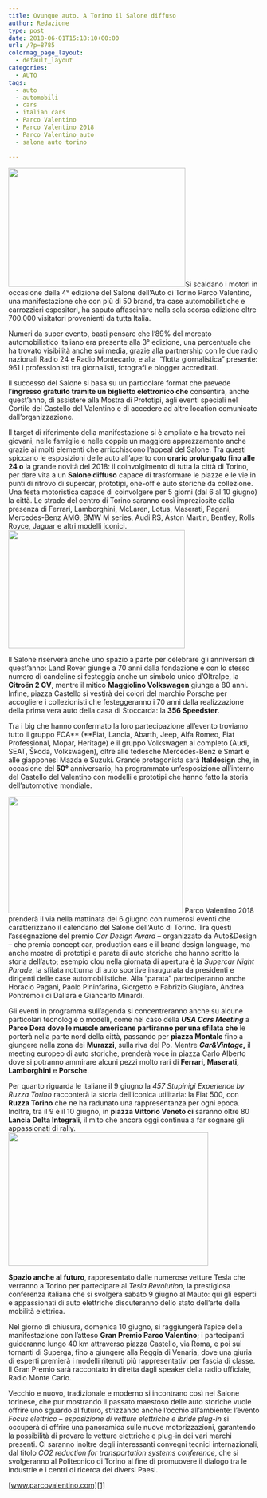 ```yaml
---
title: Ovunque auto. A Torino il Salone diffuso
author: Redazione
type: post
date: 2018-06-01T15:18:10+00:00
url: /?p=8785
colormag_page_layout:
  - default_layout
categories:
  - AUTO
tags:
  - auto
  - automobili
  - cars
  - italian cars
  - Parco Valentino
  - Parco Valentino 2018
  - Parco Valentino auto
  - salone auto torino

---
```

<img decoding="async" loading="lazy" class=" wp-image-8787 alignleft" src="https://progressonline.it/wp-content/uploads/2018/06/Parco_Valentino_Salone_Auto_Torino_2018_01-300x200.jpg" alt="" width="355" height="238" />Si scaldano i motori in occasione della 4° edizione del Salone dell’Auto di Torino Parco Valentino, una manifestazione che con più di 50 brand, tra case automobilistiche e carrozzieri espositori, ha saputo affascinare nella sola scorsa edizione oltre 700.000 visitatori provenienti da tutta Italia.

Numeri da super evento, basti pensare che l’89% del mercato automobilistico italiano era presente alla 3° edizione, una percentuale che ha trovato visibilità anche sui media, grazie alla partnership con le due radio nazionali Radio 24 e Radio Montecarlo, e alla  “flotta giornalistica” presente: 961 i professionisti tra giornalisti, fotografi e blogger accreditati.

Il successo del Salone si basa su un particolare format che prevede l’**ingresso gratuito tramite un biglietto elettronico che** consentirà, anche quest’anno, di assistere alla Mostra di Prototipi, agli eventi speciali nel Cortile del Castello del Valentino e di accedere ad altre location comunicate dall’organizzazione.

Il target di riferimento della manifestazione si è ampliato e ha trovato nei giovani, nelle famiglie e nelle coppie un maggiore apprezzamento anche grazie ai molti elementi che arricchiscono l’appeal del Salone. Tra questi spiccano le esposizioni delle auto all&#8217;aperto con **orario prolungato fino alle 24 o** la grande novità del 2018: il coinvolgimento di tutta la città di Torino, per dare vita a un **Salone diffuso** capace di trasformare le piazze e le vie in punti di ritrovo di supercar, prototipi, one-off e auto storiche da collezione. Una festa motoristica capace di coinvolgere per 5 giorni (dal 6 al 10 giugno) la città. Le strade del centro di Torino saranno così impreziosite dalla presenza di Ferrari, Lamborghini, McLaren, Lotus, Maserati, Pagani, Mercedes-Benz AMG, BMW M series, Audi RS, Aston Martin, Bentley, Rolls Royce, Jaguar e altri modelli iconici.<img decoding="async" loading="lazy" class=" wp-image-8790 alignright" src="https://progressonline.it/wp-content/uploads/2018/06/Parco_Valentino_Salone_Auto_Torino_2018_08-300x200.jpg" alt="" width="354" height="236" />

Il Salone riserverà anche uno spazio a parte per celebrare gli anniversari di quest’anno: Land Rover giunge a 70 anni dalla fondazione e con lo stesso numero di candeline si festeggia anche un simbolo unico d’Oltralpe, la **Citroën 2 CV**, mentre il mitico **Maggiolino Volkswagen** giunge a 80 anni. Infine, piazza Castello si vestirà dei colori del marchio Porsche per accogliere i collezionisti che festeggeranno i 70 anni dalla realizzazione della prima vera auto della casa di Stoccarda: la **356 Speedster**.

Tra i big che hanno confermato la loro partecipazione all’evento troviamo tutto il gruppo FCA** (**Fiat, Lancia, Abarth, Jeep, Alfa Romeo, Fiat Professional, Mopar, Heritage) e il gruppo Volkswagen al completo (Audi, SEAT, Škoda, Volkswagen), oltre alle tedesche Mercedes-Benz e Smart e alle giapponesi Mazda e Suzuki. Grande protagonista sarà **Italdesign** che, in occasione del **50°** anniversario, ha programmato un’esposizione all’interno del Castello del Valentino con modelli e prototipi che hanno fatto la storia dell’automotive mondiale.  
<!--nextpage-->

  
<img decoding="async" loading="lazy" class=" wp-image-8788 alignleft" src="https://progressonline.it/wp-content/uploads/2018/06/Parco_Valentino_Salone_Auto_Torino_2018_05-300x200.jpg" alt="" width="350" height="233" /> Parco Valentino 2018 prenderà il via nella mattinata del 6 giugno con numerosi eventi che caratterizzano il calendario del Salone dell’Auto di Torino. Tra questi l’assegnazione del premio _Car Design Award_ &#8211; organizzato da Auto&Design &#8211; che premia concept car, production cars e il brand design language, ma anche mostre di prototipi e parate di auto storiche che hanno scritto la storia dell’auto; esempio clou nella giornata di apertura è la _Supercar Night Parade_, la sfilata notturna di auto sportive inaugurata da presidenti e dirigenti delle case automobilistiche. Alla “parata” parteciperanno anche Horacio Pagani, Paolo Pininfarina, Giorgetto e Fabrizio Giugiaro, Andrea Pontremoli di Dallara e Giancarlo Minardi.

Gli eventi in programma sull’agenda si concentreranno anche su alcune particolari tecnologie o modelli, come nel caso della **_USA Cars Meeting_** a **Parco Dora dove le muscle americane partiranno per una sfilata che** le porterà nella parte nord della città, passando per **piazza Montale** fino a giungere nella zona dei **Murazzi**, sulla riva del Po. Mentre **_Car&Vintage_,** il meeting europeo di auto storiche, prenderà voce in piazza Carlo Alberto dove si potranno ammirare alcuni pezzi molto rari di **Ferrari, Maserati, Lamborghini** e **Porsche**.

Per quanto riguarda le italiane il 9 giugno la _457 Stupinigi Experience by Ruzza Torino_ racconterà la storia dell’iconica utilitaria: la Fiat 500, con **Ruzza Torino** che ne ha radunato una rappresentanza per ogni epoca. Inoltre, tra il 9 e il 10 giugno, in **piazza Vittorio Veneto ci** saranno oltre 80 **Lancia Delta Integrali**, il mito che ancora oggi continua a far sognare gli appassionati di rally.<img decoding="async" loading="lazy" class=" wp-image-8791 alignright" src="https://progressonline.it/wp-content/uploads/2018/06/Parco_Valentino_Salone_Auto_Torino_2018_12-300x200.jpg" alt="" width="401" height="267" />

**Spazio anche al futuro**, rappresentato dalle numerose vetture Tesla che verranno a Torino per partecipare al _Tesla Revolution_, la prestigiosa conferenza italiana che si svolgerà sabato 9 giugno al Mauto: qui gli esperti e appassionati di auto elettriche discuteranno dello stato dell’arte della mobilità elettrica.

Nel giorno di chiusura, domenica 10 giugno, si raggiungerà l’apice della manifestazione con l’atteso **Gran Premio Parco Valentino**; i partecipanti guideranno lungo 40 km attraverso piazza Castello, via Roma, e poi sui tornanti di Superga, fino a giungere alla Reggia di Venaria, dove una giuria di esperti premierà i modelli ritenuti più rappresentativi per fascia di classe. Il Gran Premio sarà raccontato in diretta dagli speaker della radio ufficiale, Radio Monte Carlo.

Vecchio e nuovo, tradizionale e moderno si incontrano così nel Salone torinese, che pur mostrando il passato maestoso delle auto storiche vuole offrire uno sguardo al futuro, strizzando anche l’occhio all’ambiente: l’evento _Focus elettrico – esposizione di vetture elettriche e ibride plug-in_ si occuperà di offrire una panoramica sulle nuove motorizzazioni, garantendo la possibilità di provare le vetture elettriche e plug-in dei vari marchi presenti. Ci saranno inoltre degli interessanti convegni tecnici internazionali, dal titolo _CO2 reduction for transportation systems conference_, che si svolgeranno al Politecnico di Torino al fine di promuovere il dialogo tra le industrie e i centri di ricerca dei diversi Paesi.

[www.parcovalentino.com][1]

 [1]: https://www.parcovalentino.com/